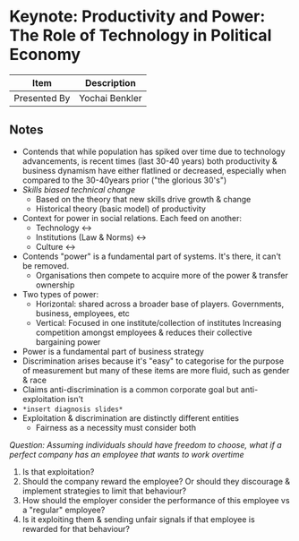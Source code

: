 # Keynote: Productivity and Power: The Role of Technology in Political Economy

| Item | Description |
| --- | --- | 
| Presented By | Yochai Benkler |



## Notes

- Contends that while population has spiked over time due to technology advancements, is recent times (last 30-40 years) both productivity & business dynamism have either flatlined or decreased, especially when compared to the 30-40years prior ("the glorious 30's")
- *Skills biased technical change*
    - Based on the theory that new skills drive growth & change
    - Historical theory (basic model) of productivity
- Context for power in social relations. Each feed on another:
    - Technology <->
    - Institutions (Law & Norms) <->
    - Culture <->
- Contends "power" is a fundamental part of systems. It's there, it can't be removed.
    - Organisations then compete to acquire more of the power & transfer ownership
- Two types of power:
    - Horizontal: shared across a broader base of players. Governments, business, employees, etc
    - Vertical: Focused in one institute/collection of institutes Increasing competition amongst employees & reduces their collective bargaining power
- Power is a fundamental part of business strategy
- Discrimination arises because it's "easy" to categorise for the purpose of measurement but many of these items are more fluid, such as gender & race
- Claims anti-discrimination is a common corporate goal but anti-exploitation isn't
- `*insert diagnosis slides*`
- Exploitation & discrimination are distinctly different entities
    - Fairness as a necessity must consider both





*Question: Assuming individuals should have freedom to choose, what if a perfect company has an employee that wants to work overtime*
1. Is that exploitation?
2. Should the company reward the employee? Or should they discourage & implement strategies to limit that behaviour?
3. How should the employer consider the performance of this employee vs a "regular" employee?
4. Is it exploiting them & sending unfair signals if that employee is rewarded for that behaviour?